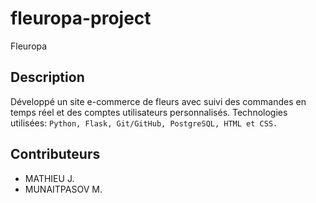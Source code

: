 # fleuropa-project

Fleuropa

## Description

Développé un site e-commerce de fleurs avec suivi des commandes en temps réel et des comptes utilisateurs personnalisés.
Technologies utilisées: `Python, Flask, Git/GitHub, PostgreSQL, HTML et CSS.`

## Contributeurs
- MATHIEU J.
- MUNAITPASOV M.
